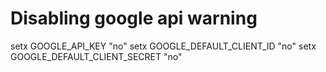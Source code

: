 # Disabling google api warning

setx GOOGLE_API_KEY "no"
setx GOOGLE_DEFAULT_CLIENT_ID "no"
setx GOOGLE_DEFAULT_CLIENT_SECRET "no"
